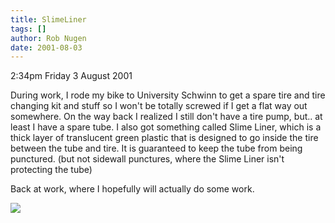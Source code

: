 ```yaml
---
title: SlimeLiner
tags: []
author: Rob Nugen
date: 2001-08-03
---
```


<p class=date>2:34pm Friday 3 August 2001</p>

<p>During work, I rode my bike to University Schwinn
to get a spare tire and tire changing kit and stuff so
I won't be totally screwed if I get a flat way out
somewhere.  On the way back I realized I still don't
have a tire pump, but.. at least I have a spare tube. 
I also got something called Slime Liner, which is a
thick layer of translucent green plastic that is
designed to go inside the tire between the tube and
tire.  It is guaranteed to keep the tube from being
punctured.  (but not sidewall punctures, where the
Slime Liner isn't protecting the tube)</p>

<p>Back at work, where I hopefully will actually do
some work.</p>

<p><img src="/images/rob/wL-ROB.gif"/></p>
